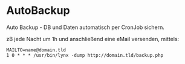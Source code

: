 # AutoBackup
Auto Backup - DB und Daten automatisch per CronJob sichern.

zB jede Nacht um 1h und anschließend eine eMail versenden, mittels:

    MAILTO=name@domain.tld
    1 0 * * * /usr/bin/lynx -dump http://domain.tld/backup.php

